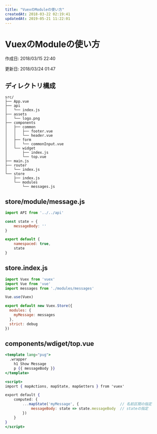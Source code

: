 ```yaml
---
title: "VuexのModuleの使い方"
createdAt: 2018-03-22 02:19:41
updatedAt: 2019-05-21 11:22:01
---
```


# VuexのModuleの使い方

<p id="created_at">作成日: <time dateTime="2018-03-15T22:40">2018/03/15 22:40</time></p>
<p id="updated_at">更新日: <time dateTime="2018-03-24T01:47">2018/03/24 01:47</time></p>

## ディレクトリ構成

```
src/
├── App.vue
├── api
│   └── index.js
├── assets
│   └── logo.png
├── components
│   ├── common
│   │   ├── footer.vue
│   │   └── header.vue
│   ├── form
│   │   └── commonInput.vue
│   └── widget
│       ├── index.js
│       └── top.vue
├── main.js
├── router
│   └── index.js
└── store
    ├── index.js
    └── modules
        └── messages.js
```

## store/module/message.js

```js
import API from '../../api'

const state = {
    messageBody: ''
}

export default {
    namespaced: true,
    state
}
```

## store.index.js

```js
import Vuex from 'vuex'
import Vue from 'vue'
import messages from './modules/messages'

Vue.use(Vuex)

export default new Vuex.Store({
  modules: {
    myMessage: messages
  },
  strict: debug
})
```

## components/wdiget/top.vue

```jsx
<template lang="pug">
  .wrapper
    h1 Show Message
    p {{ messageBody }}
</template>

<script>
import { mapActions, mapState, mapGetters } from 'vuex'

export default {
    computed: {
        ...mapState('myMessage', {                   // 名前区間の指定
            messageBody: state => state.messageBody  // stateの指定
        })
    }
}
</script>
```
